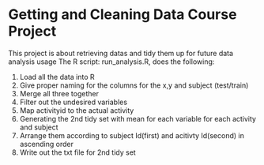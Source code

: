 # Getting and Cleaning Data Course Project
This project is about retrieving datas and tidy them up for future data analysis usage
The R script: run_analysis.R, does the following:
1. Load all the data into R
2. Give proper naming for the columns for the x,y and subject (test/train)
3. Merge all three together
4. Filter out the undesired variables
5. Map activityid to the actual activity
6. Generating the 2nd tidy set with mean for each variable for each activity and subject
7. Arrange them according to subject Id(first) and acitivty Id(second) in ascending order
8. Write out the txt file for 2nd tidy set
